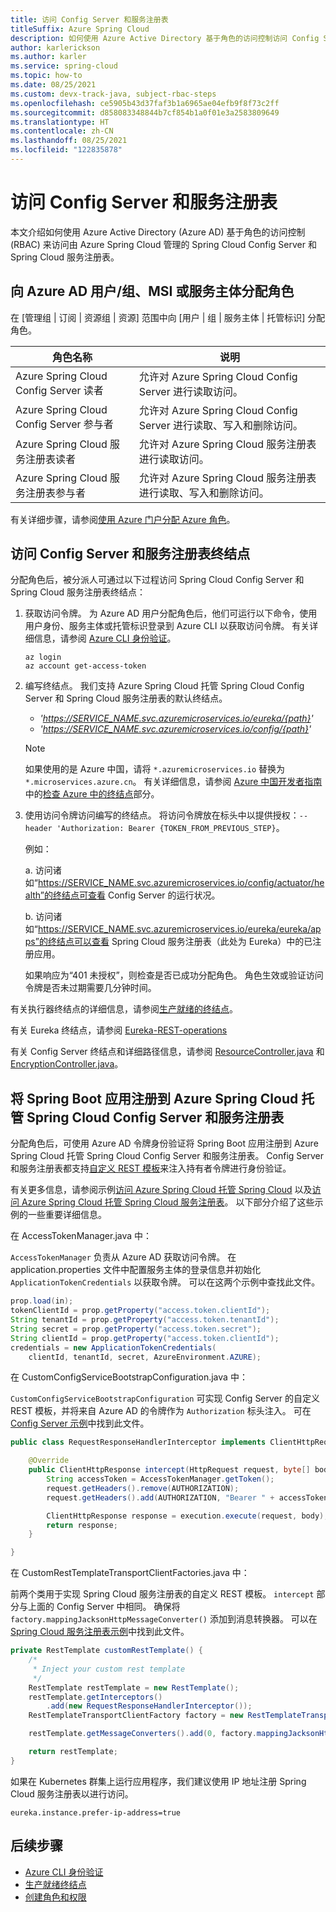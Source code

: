 ```yaml
---
title: 访问 Config Server 和服务注册表
titleSuffix: Azure Spring Cloud
description: 如何使用 Azure Active Directory 基于角色的访问控制访问 Config Server 和服务注册表终结点。
author: karlerickson
ms.author: karler
ms.service: spring-cloud
ms.topic: how-to
ms.date: 08/25/2021
ms.custom: devx-track-java, subject-rbac-steps
ms.openlocfilehash: ce5905b43d37faf3b1a6965ae04efb9f8f73c2ff
ms.sourcegitcommit: d858083348844b7cf854b1a0f01e3a2583809649
ms.translationtype: HT
ms.contentlocale: zh-CN
ms.lasthandoff: 08/25/2021
ms.locfileid: "122835878"
---
```

# <a name="access-config-server-and-service-registry"></a>访问 Config Server 和服务注册表

本文介绍如何使用 Azure Active Directory (Azure AD) 基于角色的访问控制 (RBAC) 来访问由 Azure Spring Cloud 管理的 Spring Cloud Config Server 和 Spring Cloud 服务注册表。

## <a name="assign-role-to-azure-ad-usergroup-msi-or-service-principal"></a>向 Azure AD 用户/组、MSI 或服务主体分配角色

在 [管理组 | 订阅 | 资源组 | 资源] 范围中向 [用户 | 组 | 服务主体 | 托管标识] 分配角色。

| 角色名称                                       | 说明                                                                  |
|-------------------------------------------------|------------------------------------------------------------------------------|
| Azure Spring Cloud Config Server 读者         | 允许对 Azure Spring Cloud Config Server 进行读取访问。                       |
| Azure Spring Cloud Config Server 参与者    | 允许对 Azure Spring Cloud Config Server 进行读取、写入和删除访问。    |
| Azure Spring Cloud 服务注册表读者      | 允许对 Azure Spring Cloud 服务注册表进行读取访问。                    |
| Azure Spring Cloud 服务注册表参与者 | 允许对 Azure Spring Cloud 服务注册表进行读取、写入和删除访问。 |

有关详细步骤，请参阅[使用 Azure 门户分配 Azure 角色](../role-based-access-control/role-assignments-portal.md)。

## <a name="access-config-server-and-service-registry-endpoints"></a>访问 Config Server 和服务注册表终结点

分配角色后，被分派人可通过以下过程访问 Spring Cloud Config Server 和 Spring Cloud 服务注册表终结点：

1. 获取访问令牌。 为 Azure AD 用户分配角色后，他们可运行以下命令，使用用户身份、服务主体或托管标识登录到 Azure CLI 以获取访问令牌。 有关详细信息，请参阅 [Azure CLI 身份验证](/cli/azure/authenticate-azure-cli)。

    ```azurecli
    az login
    az account get-access-token
    ```

1. 编写终结点。 我们支持 Azure Spring Cloud 托管 Spring Cloud Config Server 和 Spring Cloud 服务注册表的默认终结点。

    * *'https://SERVICE_NAME.svc.azuremicroservices.io/eureka/{path}'*
    * *'https://SERVICE_NAME.svc.azuremicroservices.io/config/{path}'*

    >[!NOTE]
    > 如果使用的是 Azure 中国，请将 `*.azuremicroservices.io` 替换为 `*.microservices.azure.cn`。 有关详细信息，请参阅 [Azure 中国开发者指南](/azure/china/resources-developer-guide)中的[检查 Azure 中的终结点](/azure/china/resources-developer-guide#check-endpoints-in-azure)部分。

1. 使用访问令牌访问编写的终结点。 将访问令牌放在标头中以提供授权：`--header 'Authorization: Bearer {TOKEN_FROM_PREVIOUS_STEP}`。

    例如：

    a. 访问诸如“https://SERVICE_NAME.svc.azuremicroservices.io/config/actuator/health”的终结点可查看 Config Server 的运行状况。

    b. 访问诸如“https://SERVICE_NAME.svc.azuremicroservices.io/eureka/eureka/apps”的终结点可以查看 Spring Cloud 服务注册表（此处为 Eureka）中的已注册应用。

    如果响应为“401 未授权”，则检查是否已成功分配角色。  角色生效或验证访问令牌是否未过期需要几分钟时间。

有关执行器终结点的详细信息，请参阅[生产就绪的终结点](https://docs.spring.io/spring-boot/docs/current/reference/htmlsingle/#production-ready-endpoints)。

有关 Eureka 终结点，请参阅 [Eureka-REST-operations](https://github.com/Netflix/eureka/wiki/Eureka-REST-operations)

有关 Config Server 终结点和详细路径信息，请参阅 [ResourceController.java](https://github.com/spring-cloud/spring-cloud-config/blob/main/spring-cloud-config-server/src/main/java/org/springframework/cloud/config/server/resource/ResourceController.java) 和 [EncryptionController.java](https://github.com/spring-cloud/spring-cloud-config/blob/main/spring-cloud-config-server/src/main/java/org/springframework/cloud/config/server/encryption/EncryptionController.java)。

## <a name="register-spring-boot-apps-to-spring-cloud-config-server-and-service-registry-managed-by-azure-spring-cloud"></a>将 Spring Boot 应用注册到 Azure Spring Cloud 托管 Spring Cloud Config Server 和服务注册表

分配角色后，可使用 Azure AD 令牌身份验证将 Spring Boot 应用注册到 Azure Spring Cloud 托管 Spring Cloud Config Server 和服务注册表。 Config Server 和服务注册表都支持[自定义 REST 模板](https://cloud.spring.io/spring-cloud-config/reference/html/#custom-rest-template)来注入持有者令牌进行身份验证。

有关更多信息，请参阅示例[访问 Azure Spring Cloud 托管 Spring Cloud](https://github.com/Azure-Samples/Azure-Spring-Cloud-Samples/tree/master/custom-config-server-client) 以及[访问 Azure Spring Cloud 托管 Spring Cloud 服务注册表](https://github.com/Azure-Samples/Azure-Spring-Cloud-Samples/tree/master/custom-eureka-client)。 以下部分介绍了这些示例的一些重要详细信息。

在 AccessTokenManager.java 中：

`AccessTokenManager` 负责从 Azure AD 获取访问令牌。 在 application.properties 文件中配置服务主体的登录信息并初始化 `ApplicationTokenCredentials` 以获取令牌。 可以在这两个示例中查找此文件。

```java
prop.load(in);
tokenClientId = prop.getProperty("access.token.clientId");
String tenantId = prop.getProperty("access.token.tenantId");
String secret = prop.getProperty("access.token.secret");
String clientId = prop.getProperty("access.token.clientId");
credentials = new ApplicationTokenCredentials(
    clientId, tenantId, secret, AzureEnvironment.AZURE);
```

在 CustomConfigServiceBootstrapConfiguration.java 中：

`CustomConfigServiceBootstrapConfiguration` 可实现 Config Server 的自定义 REST 模板，并将来自 Azure AD 的令牌作为 `Authorization` 标头注入。 可在 [Config Server 示例](https://github.com/Azure-Samples/Azure-Spring-Cloud-Samples/tree/master/custom-config-server-client)中找到此文件。

```java
public class RequestResponseHandlerInterceptor implements ClientHttpRequestInterceptor {

    @Override
    public ClientHttpResponse intercept(HttpRequest request, byte[] body, ClientHttpRequestExecution execution) throws IOException {
        String accessToken = AccessTokenManager.getToken();
        request.getHeaders().remove(AUTHORIZATION);
        request.getHeaders().add(AUTHORIZATION, "Bearer " + accessToken);

        ClientHttpResponse response = execution.execute(request, body);
        return response;
    }

}
```

在 CustomRestTemplateTransportClientFactories.java 中：

前两个类用于实现 Spring Cloud 服务注册表的自定义 REST 模板。 `intercept` 部分与上面的 Config Server 中相同。 确保将 `factory.mappingJacksonHttpMessageConverter()` 添加到消息转换器。 可以在 [Spring Cloud 服务注册表示例](https://github.com/Azure-Samples/Azure-Spring-Cloud-Samples/tree/master/custom-eureka-client)中找到此文件。

```java
private RestTemplate customRestTemplate() {
    /*
     * Inject your custom rest template
     */
    RestTemplate restTemplate = new RestTemplate();
    restTemplate.getInterceptors()
        .add(new RequestResponseHandlerInterceptor());
    RestTemplateTransportClientFactory factory = new RestTemplateTransportClientFactory();

    restTemplate.getMessageConverters().add(0, factory.mappingJacksonHttpMessageConverter());

    return restTemplate;
}
```

如果在 Kubernetes 群集上运行应用程序，我们建议使用 IP 地址注册 Spring Cloud 服务注册表以进行访问。

```properties
eureka.instance.prefer-ip-address=true
```

## <a name="next-steps"></a>后续步骤

* [Azure CLI 身份验证](/cli/azure/authenticate-azure-cli)
* [生产就绪终结点](https://docs.spring.io/spring-boot/docs/current/reference/htmlsingle/#production-ready-endpoints)
* [创建角色和权限](how-to-permissions.md)
